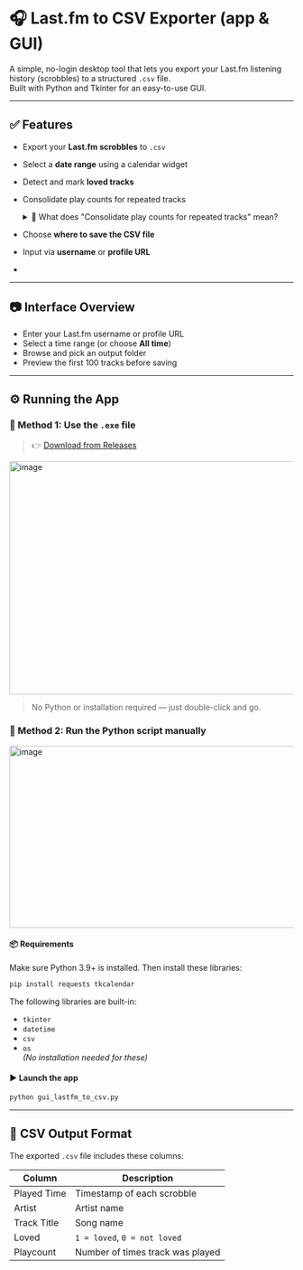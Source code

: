 # 🎧 Last.fm to CSV Exporter (app & GUI)

A simple, no-login desktop tool that lets you export your Last.fm listening history (scrobbles) to a structured `.csv` file.  
Built with Python and Tkinter for an easy-to-use GUI.

---

## ✅ Features

- Export your **Last.fm scrobbles** to `.csv`
- Select a **date range** using a calendar widget
- Detect and mark **loved tracks**
- Consolidate play counts for repeated tracks
      <details>
      <summary>🤔 What does "Consolidate play counts for repeated tracks" mean?</summary>

    When a track is played multiple times during the selected date range,  
    the app groups all those plays into **one row** in the CSV.
    
    - ✅ `Playcount` shows **how many times** you played the same track
    - 🕒 `Played Time` reflects the **most recent play**
    - ❤️ `Loved` is set to 1 if **any** of the plays were loved

    This keeps your data **clean and compact**, without duplicates.
    
    </details>

- Choose **where to save the CSV file**
- Input via **username** or **profile URL**
- 

---

## 📷 Interface Overview

- Enter your Last.fm username or profile URL
- Select a time range (or choose **All time**)
- Browse and pick an output folder
- Preview the first 100 tracks before saving

---

## ⚙️ Running the App

### 🚀 Method 1: Use the `.exe` file

> 👉 [Download from Releases](https://github.com/BadHumanX/LastFM-to-CSV/releases/tag/new)
<img width="562" height="413" alt="image" src="https://github.com/user-attachments/assets/824f088b-1d51-407b-b09c-ed4242ebcf82" />


 
> No Python or installation required — just double-click and go.

### 🧪 Method 2: Run the Python script manually
<img width="599" height="322" alt="image" src="https://github.com/user-attachments/assets/7d7ff07a-40fa-412a-b86c-0aafbc33f6c8" />


#### 📦 Requirements

Make sure Python 3.9+ is installed. Then install these libraries:

```bash
pip install requests tkcalendar
```

The following libraries are built-in:
- `tkinter`
- `datetime`
- `csv`
- `os`  
*(No installation needed for these)*

#### ▶️ Launch the app

```bash
python gui_lastfm_to_csv.py
```

---

## 📂 CSV Output Format

The exported `.csv` file includes these columns:

| Column       | Description                      |
|--------------|----------------------------------|
| Played Time  | Timestamp of each scrobble       |
| Artist       | Artist name                      |
| Track Title  | Song name                        |
| Loved        | `1 = loved`, `0 = not loved`     |
| Playcount    | Number of times track was played |

